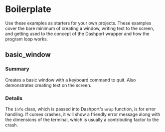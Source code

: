 # Boilerplate

Use these examples as starters for your own projects. These examples cover the bare minimum of creating a window, writing text to the screen, and getting used to the concept of the Dashport wrapper and how the program loop works.

## basic_window

### Summary
Creates a basic window with a keyboard command to quit. Also demonstrates creating text on the screen.

### Details

The `Info` class, which is passed into Dashport's `wrap` function, is for error handling. If curses crashes, it will show a friendly error message along with the dimensions of the terminal, which is usually a contributing factor to the crash.
